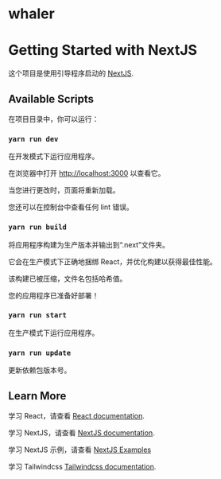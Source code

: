 # whaler

# Getting Started with NextJS

这个项目是使用引导程序启动的 [NextJS](https://beta.nextjs.org/docs/getting-started).

## Available Scripts

在项目目录中，你可以运行：

### `yarn run dev`

在开发模式下运行应用程序。

在浏览器中打开 [http://localhost:3000](http://localhost:3000) 以查看它。

当您进行更改时，页面将重新加载。

您还可以在控制台中查看任何 lint 错误。

### `yarn run build`

将应用程序构建为生产版本并输出到“.next”文件夹。

它会在生产模式下正确地捆绑 React，并优化构建以获得最佳性能。

该构建已被压缩，文件名包括哈希值。

您的应用程序已准备好部署！

### `yarn run start`

在生产模式下运行应用程序。

### `yarn run update`

更新依赖包版本号。

## Learn More

学习 React，请查看 [React documentation](https://reactjs.org/).

学习 NextJS，请查看 [NextJS documentation](https://beta.nextjs.org/docs/getting-started/).

学习 NextJS 示例，请查看 [NextJS Examples](https://app-dir.vercel.app/)

学习 Tailwindcss [Tailwindcss documentation](https://tailwindcss.com/docs/installation/).
